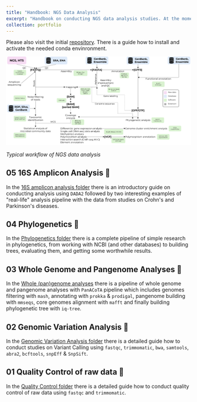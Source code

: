 ```yaml
---
title: "Handbook: NGS Data Analysis"
excerpt: "Handbook on conducting NGS data analysis studies. At the moment there are detailed manuals on Quality Control and Variant Calling along with the complete pipeline of simple research in phylogenetics. Much more to be disclosured soon!<br/><img src='/images/NGS workflow.png' width='500px'>"
collection: portfolio
---
```


Please also visit the initial [repository](https://github.com/iliapopov17/NGS-Handbook). There is a guide how to install and activate the needed conda envinronment.

<img src='/images/NGS workflow.png'>

_Typical workflow of NGS data analysis_


## 05 16S Amplicon Analysis 🧫

In the [16S amplicon analysis folder](https://github.com/iliapopov17/NGS-Handbook/tree/main/05_16S_amplicon_analysis) there is an introductory guide on conducting analysis using `DADA2` followed by two interesting examples of "real-life" analysis pipeline with the data from studies on Crohn's and Parkinson's diseases.

## 04 Phylogenetics 🌳

In the [Phylogenetics folder](https://github.com/iliapopov17/NGS-Handbook/tree/main/04_Phylogenetics) there is a complete pipeline of simple research in phylogenetics, from working with NCBI (and other databases) to building trees, evaluating them, and getting some worthwhile results.

## 03 Whole Genome and Pangenome Analyses 🧬

In the [Whole (pan)genome analyses](https://github.com/iliapopov17/NGS-Handbook/tree/main/03_Whole_(pan)genome_analyses) there is a pipeline of whole genome and pangenome analyses with `PanACoTA` pipeline which includes genomes filtering with `mash`, annotating with `prokka` & `prodigal`, pangenome building with `mmseqs`, core genomes alignment with `mafft` and finally building phylogenetic tree with `iq-tree`.

## 02 Genomic Variation Analysis 🔬

In the [Genomic Variation Analysis folder](https://github.com/iliapopov17/NGS-Handbook/tree/main/02_Genomic_Variation_Analysis) there is a detailed guide how to conduct studies on Variant Calling using `fastqc`, `trimmomatic`, `bwa`, `samtools`, `abra2`, `bcftools`, `snpEff` & `SnpSift`.

## 01 Quality Control of raw data 💎

In the [Quality Control folder](https://github.com/iliapopov17/NGS-Handbook/tree/main/01_Quality_Control) there is a detailed guide how to conduct quality control of raw data using `fastqc` and `trimmomatic`.